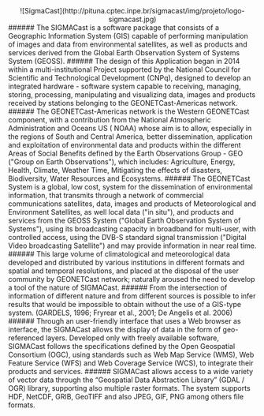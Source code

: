 <center>![SigmaCast](http://pituna.cptec.inpe.br/sigmacast/img/projeto/logo-sigmacast.jpg)</center>
######  The SIGMACast is a software package that consists of a Geographic Information System (GIS) capable of performing manipulation of images and data from environmental satellites, as well as products and services derived from the Global Earth Observation System of Systems System (GEOSS).
###### The design of this Application began  in 2014 within a multi-institutional Project supported by the National Council for Scientific and Technological Development (CNPq), designed to develop  an integrated hardware - software system capable to receiving, managing, storing, processing, manipulating and visualizing data, images and products received by stations belonging to the GEONETCast-Americas network.
###### The GEONETCast-Americas network is the Western GEONETCast component, with a contribution from the National Atmospheric Administration and Oceans US ( NOAA) whose aim is to allow, especially in the regions of South and Central America, better dissemination, application and exploitation of environmental data and products within the different   Areas of Social Benefits defined by the Earth Observations Group - GEO ("Group on Earth Observations"), which includes: Agriculture, Energy, Health, Climate, Weather Time, Mitigating the effects of disasters, Biodiversity, Water Resources and Ecosystems.
###### The GEONETCast System is a global, low cost, system for the dissemination of environmental information, that transmits through a network of commercial communications satellites, data, images and products of Meteorological and Environment Satellites, as well local data ("in situ"), and products and services from the GEOSS System ("Global Earth Observation System of Systems"), using its broadcasting capacity in broadband for multi-user, with controlled access,  using the DVB-S standard signal transmission ("Digital Video broadcasting Satellite") and may provide information in near real time.
###### This large volume of climatological and meteorological data developed and distributed by various institutions in different formats and spatial and temporal resolutions, and placed at the disposal of the user community by GEONETCast network; naturally aroused the need to develop a tool of the nature of SIGMACast.
###### From the intersection of information of different nature and from different sources is possible to infer results that would be impossible to obtain without the use of a GIS-type system. (GARDELS, 1996; Fryrear et al., 2001; De Angelis et al. 2006)
###### Through an user-friendly interface that uses a Web browser as interface, the SIGMACast allows the display of data in the form of geo- referenced layers. Developed only with freely available software, SIGMACast follows the specifications defined by the Open Geospatial Consortium (OGC), using standards such as Web Map Service (WMS), Web Feature Service (WFS) and Web Coverage Service (WCS), to integrate their products and services.
###### SIGMACast allows access to a wide variety of vector data through the “Geospatial Data Abstraction Library” (GDAL / OGR) library, supporting also multiple raster formats. The system supports HDF, NetCDF, GRIB, GeoTIFF and also JPEG, GIF, PNG among others file formats.
